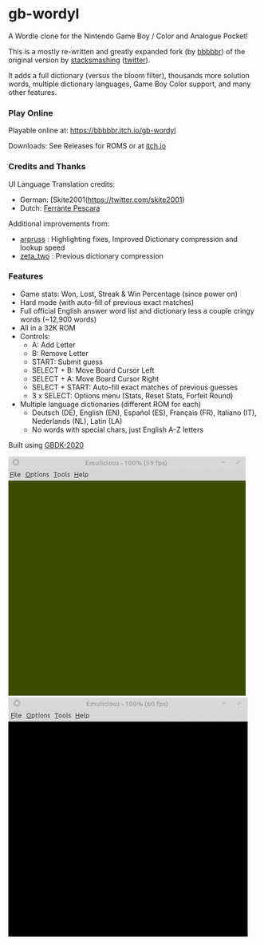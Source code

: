 # gb-wordyl

A Wordle clone for the Nintendo Game Boy / Color and Analogue Pocket!

This is a mostly re-written and greatly expanded fork (by [bbbbbr](https://github.com/bbbbbr/gb-wordle)) of the original version by [stacksmashing](https://github.com/stacksmashing/gb-wordle)  ([twitter](http://twitter.com/ghidraninja)).

It adds a full dictionary (versus the bloom filter), thousands more solution words, multiple dictionary languages, Game Boy Color support, and many other features.


### Play Online
Playable online at: https://bbbbbr.itch.io/gb-wordyl

Downloads: See Releases for ROMS or at [itch.io]( https://bbbbbr.itch.io/gb-wordyl)


### Credits and Thanks

UI Language Translation credits:
  - German: [Skite2001(https://twitter.com/skite2001)
  - Dutch: [Ferrante Pescara](https://ferrantecrafts.com)

Additional improvements from:
  - [arpruss](https://github.com/arpruss/gb-fiver) : Highlighting fixes, Improved Dictionary compression and lookup speed
  - [zeta_two](https://github.com/ZetaTwo/gb-wordle) : Previous dictionary compression


### Features
  - Game stats: Won, Lost, Streak & Win Percentage (since power on)
  - Hard mode (with auto-fill of previous exact matches)
  - Full official English answer word list and dictionary less a couple cringy words (~12,900 words)
  - All in a 32K ROM
  - Controls:
    - A: Add Letter
    - B: Remove Letter
    - START: Submit guess
    - SELECT + B: Move Board Cursor Left
    - SELECT + A:  Move Board Cursor Right
    - SELECT + START: Auto-fill exact matches of previous guesses
    - 3 x SELECT: Options menu (Stats, Reset Stats, Forfeit Round)
  - Multiple language dictionaries (different ROM for each)
    - Deutsch (DE), English (EN), Español (ES), Français (FR), Italiano (IT), Nederlands (NL), Latin (LA)
    - No words with special chars, just English A-Z letters    


Built using [GBDK-2020](https://github.com/gbdk-2020/gbdk-2020)

![GB-Wordyl gameplay](/info/gb-wordyl_demo.gif)
![GB-Wordyl gameplay](/info/gb-wordyl_demo_cgb.gif)

